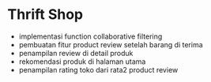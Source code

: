 # Thrift Shop

-   implementasi function collaborative filtering
-   pembuatan fitur product review setelah barang di terima
-   penampilan review di detail produk
-   rekomendasi produk di halaman utama
-   penampilan rating toko dari rata2 product review
